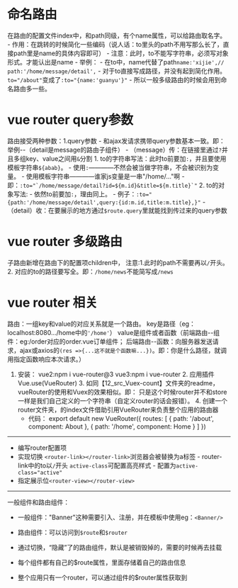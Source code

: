 # 命名路由
在路由的配置文件index中，和path同级，有个name属性，可以给路由取名字。
    - 作用：在跳转的时候简化一些编码（说人话：to里头的path不用写那么长了，直接path里是name的具体内容即可）
    - 注意：此时，to不能写字符串，必须写对象形式。才能认出是name
    - 举例：
      - 在to中，name代替了path``name:'xijie',// path:'/home/message/detail',``
      - 对于to直接写成路径，并没有起到简化作用。``to="/about"``变成了``:to="{name:'guanyu'}"``
    - 所以一般多级路由的时候会用到命名路由多一些。


# vue router query参数
路由接受两种参数：1.query参数
    - 和ajax发请求携带query参数基本一致。即：举例--（detail是message的路由子组件）
      - （message）传：在链接里通过``?``并且多组key、value之间用``&``分割
        1. to的字符串写法：此时to前要加``:``，并且要使用模板字符串``${abab}``。
           - 使用``:``————不然会被当做字符串，不会被识别为变量。
           - 使用模板字符串————谁家js变量是一串"/home/..."啊
           - 即：``:to="`/home/message/detail?id=${m.id}&title=${m.title}`"``
        2. to的对象写法:
           - 依然to前要加``:``，理由同上。
           - 例子：``:to="{path:'/home/message/detail',query:{id:m.id,title:m.title},}"``
      - （detail）收：在要展示的地方通过``$route.query``里就能找到传过来的query参数

# vue router 多级路由
子路由新增在路由下的配置项children中，
    注意:1.此时的path不需要再以``/``开头。
        2. 对应的to的路径要写全。即：``/home/news``不能简写成``/news``


# vue router 相关
路由：一组key和value的对应关系就是一个路由。
    key是路径（eg：localhost:8080.../home中的``'/home'``）
    value是组件或者函数（前端路由--组件：eg:/order对应的order.vue订单组件；
        后端路由--函数：向服务器发送请求，ajax或axios的``(res =>{...这不就是个函数嘛...})``。即：你是什么路径，就调用指定函数响应本次请求。）
   1. 安装：
    vue2:npm i vue-router@3
    vue3:npm i vue-router
    2. 应用插件Vue.use(VueRouter)
    3. 如同【12_src_Vuex-count】文件夹的readme，vueRouter的使用和Vuex的效果相似。即：
        只是这个时候router并不和store一样是我们自己定义的一个字符串（自定义router的话会报错）。
    4. 创建一个router文件夹，的index文件借助引用VueRouter来负责整个应用的路由器
       - 代码： export default new VueRouter({
                    routes: [
                        {
                            path: '/about',
                            component: About
                        },
                        {
                            path: '/home',
                            component: Home
                        }
                    ]
                })
---

- 编写router配置项
- 实现切换
    ``<router-link></router-link>``浏览器会被替换为a标签
        - router-link中的to以``/``开头
    ``active-class``可配置高亮样式
        - 配置为``active-class="active"``
- 指定展示位``<router-view></router-view>``

---
一般组件和路由组件：
  - 一般组件："Banner"这种需要引入、注册，并在模板中使用eg：``<Banner/>``
  - 路由组件：可以访问到``$route``和``$router``

- 通过切换，“隐藏”了的路由组件，默认是被销毁掉的，需要的时候再去挂载
- 每个组件都有自己的$route属性，里面存储着自己的路由信息
- 整个应用只有一个router，可以通过组件的$router属性获取到